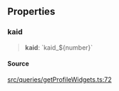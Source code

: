 ## Properties

### kaid

> **kaid**: \`kaid\_$\{number\}\`

#### Source

[src/queries/getProfileWidgets.ts:72](https://github.com/bhavjitChauhan/khan-api/blob/214cc6672777162cd3ec638a3ad3a22f7fe37e04/src/queries/getProfileWidgets.ts#L72)
